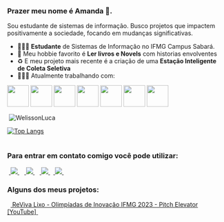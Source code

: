 ### Prazer meu nome é **Amanda** 👋.

Sou estudante de sistemas de informação. Busco projetos que impactem positivamente a sociedade, focando em mudanças significativas.

- 👩🏽‍🎓 **Estudante** de Sistemas de Informação no IFMG Campus Sabará.
- 📖 Meu hobbie favorito é **Ler livros e Novels** com historias envolventes
- ♻️ E meu projeto mais recente é a criação de uma **Estação Inteligente de Coleta Seletiva**
- 👨🏽‍💻 Atualmente trabalhando com:
<div style="display: inline">
<img width='50' height='50' src="https://cdn.jsdelivr.net/gh/devicons/devicon/icons/java/java-original-wordmark.svg" />
<img width='50' height='50' src="https://cdn.jsdelivr.net/gh/devicons/devicon/icons/androidstudio/androidstudio-original.svg" />
<img width='50' height='50' src="https://cdn.jsdelivr.net/gh/devicons/devicon/icons/python/python-original-wordmark.svg" />
<img width='50' height='50' src="https://cdn.jsdelivr.net/gh/devicons/devicon/icons/raspberrypi/raspberrypi-original.svg" />
<img width='50' height='50' src="https://cdn.jsdelivr.net/gh/devicons/devicon/icons/html5/html5-original.svg" />
<img width='50' height='50' src="https://cdn.jsdelivr.net/gh/devicons/devicon/icons/aftereffects/aftereffects-original.svg" />
<img width='50' height='50' src="https://cdn.jsdelivr.net/gh/devicons/devicon/icons/photoshop/photoshop-line.svg" />
</div>

<p>&nbsp;<img align="justify" src="https://github-readme-stats.vercel.app/api?username=Amandaramos25&show_icons=true&locale=en&=true&theme=dark" alt="WelissonLuca" /></p>

[![Top Langs](https://github-readme-stats.vercel.app/api/top-langs/?username=Amandaramos25&layout=compact&how_icons=true&theme=dark)](https://github.com/anuraghazra/github-readme-stats)

#

### Para entrar em contato comigo você pode utilizar:
&nbsp;<a href="mailto:amanda.ramos25@hotmail.com">
  <img src="https://img.shields.io/badge/Microsoft_Outlook-0078D4?style=for-the-badge&logo=microsoft-outlook&logoColor=white">
</a>&nbsp;
&nbsp;<a href="https://www.linkedin.com/in/amanda-machado-a66994156/">
  <img src="https://img.shields.io/badge/linkedin-%230077B5.svg?style=for-the-badge&logo=linkedin&logoColor=white">
</a>&nbsp;
&nbsp;<a href="https://instagram.com/amandamramos18?igshid=NGExMmI2YTkyZg==">
  <img src="https://img.shields.io/badge/Instagram-%23E4405F.svg?style=for-the-badge&logo=Instagram&logoColor=white">
</a>&nbsp;&nbsp;<a href="https://wa.me/qr/6PPH2GISZDTFI1">
  <img src="https://img.shields.io/badge/WhatsApp-25D366?style=for-the-badge&logo=whatsapp&logoColor=white">
</a>&nbsp;

### Alguns dos meus projetos:
</a>&nbsp;&nbsp;<a href="https://youtu.be/OVYUvRXh3uQ">
  ReViva Lixo - Olimpíadas de Inovação IFMG 2023 - Pitch Elevator [YouTube]
</a>&nbsp;
